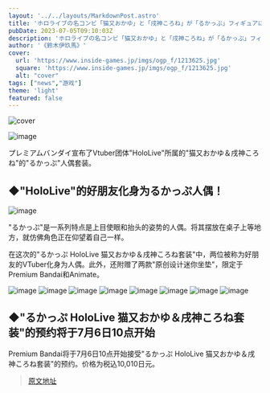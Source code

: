 ```yaml
---
layout: '../../layouts/MarkdownPost.astro'
title: 'ホロライブの名コンビ「猫又おかゆ」と「戌神ころね」が「るかっぷ」フィギュアに！こっちを見つめるようなデザインがカワイイ'
pubDate: 2023-07-05T09:10:03Z
description: 'ホロライブの名コンビ「猫又おかゆ」と「戌神ころね」が「るかっぷ」フィギュアに！こっちを見つめるようなデザインがカワイイ'
author: '《鈴木伊玖馬》'
cover:
  url: 'https://www.inside-games.jp/imgs/ogp_f/1213625.jpg'
  square: 'https://www.inside-games.jp/imgs/ogp_f/1213625.jpg'
  alt: "cover"
tags: ["news","游戏"]
theme: 'light'
featured: false
---
```


![cover](https://www.inside-games.jp/imgs/ogp_f/1213625.jpg)

![image](https://www.inside-games.jp/imgs/zoom/1213613.png)

プレミアムバンダイ宣布了Vtuber团体"HoloLive"所属的"猫又おかゆ＆戌神ころね"的"るかっぷ"人偶套装。

## ◆"HoloLive"的好朋友化身为るかっぷ人偶！

![image](https://www.inside-games.jp/imgs/zoom/1213615.png)

"るかっぷ"是一系列特点是上目使眼和抬头的姿势的人偶。将其摆放在桌子上等地方，就仿佛角色正在仰望着自己一样。

在这次的"るかっぷ HoloLive 猫又おかゆ＆戌神ころね套装"中，两位被称为好朋友的VTuber化身为人偶。此外，还附赠了两款"原创设计迷你坐垫"，限定于Premium Bandai和Animate。

![image](https://www.inside-games.jp/imgs/zoom/1213614.png)
![image](https://www.inside-games.jp/imgs/zoom/1213616.png)
![image](https://www.inside-games.jp/imgs/zoom/1213617.png)
![image](https://www.inside-games.jp/imgs/zoom/1213618.png)
![image](https://www.inside-games.jp/imgs/zoom/1213619.png)
![image](https://www.inside-games.jp/imgs/zoom/1213623.png)
![image](https://www.inside-games.jp/imgs/zoom/1213620.png)
![image](https://www.inside-games.jp/imgs/zoom/1213622.png)

## ◆"るかっぷ HoloLive 猫又おかゆ＆戌神ころね套装"的预约将于7月6日10点开始

Premium Bandai将于7月6日10点开始接受"るかっぷ HoloLive 猫又おかゆ＆戌神ころね套装"的预约。价格为税込10,010日元。

>[原文地址](https://www.inside-games.jp/article/2023/07/05/147009.html)  